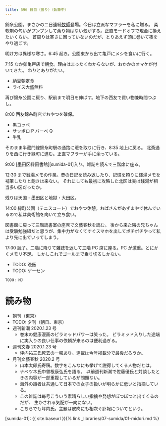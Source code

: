 ```yaml
---
title: 596 日目（曇り）（執筆中）
---
```


錦糸公園。まさかの二日連続[牧師][pastor]登場。今日は立派なマフラーを私に贈る。
柔軟剤の匂いがプンプンして余り物はない気がする。正直モードオフで現金に換えたいくらい。
首周りは寒さに困っていないのだが、とりあえず頭に巻いて夜をやり過ごす。

明け方は異様な寒さ。6:45 起き。公園東から出て亀戸にメシを食いに行く。

7:15 なか卯亀戸店で朝食。理由はまったくわからないが、おかかのオマケが付いてきた。
わりとありがたい。
* 納豆朝定食
* ライス大盛無料

再び錦糸公園に戻り、駅前まで明日を伸ばす。地下の西友で買い物兼時間つぶし。

8:00 西友錦糸町店でおやつを確保。
* 黒コッペ
* サッポロ P バーベ Q
* 牛乳

そのまま半蔵門線錦糸町駅の通路に暖を取りに行き、8:35 地上に戻る。
北斎通りを西に行き緑町に進む。正直マフラーが手に余っている。

9:00 [墨田区緑図書館][sumida-01]入り。雑誌を読んで三階席に座る。

12:30 まで銭湯メモの作業。昔の日記を読み返したり、記憶を頼りに銭湯メモを補筆したりと飽きは来ない。
それにしても最初に攻略した北区は実は銭湯が相当多い区だったか。

残りは天国・墨田区と地獄・大田区。

14:00 緑町公園（テニスコート）でおやつ休憩。おばさんがあずまやで休んでいるので私は美術館を向いて立ち食い。

図書館に戻って三階読書室の座席で文藝春秋を読む。
後から来た隣の兄ちゃんは受験勉強組だと思うが、集中力がなくてすぐスマホを出してポチポチやって私より先に出ていってしまう。

17:00 読了。二階に降りて雑誌を返して三階 PC 席に座る。PC が激重。とにかくメモリ不足。
しかしこれでゴールまで乗り切るしかない。

* TODO: 晩飯
* TODO: ゲーセン

```text
TODO: MJ
```

# 読み物

* 朝刊（東京）
* TODO: 夕刊（朝日、東京）
* 週刊新潮 2020.1.23 号
  * 巻末の健康漫画のピラミッドパワーは笑った。
    ピラミッド入りした途端に実入りの良い仕事の依頼が来るのは便利過ぎる。
* 週刊文春 2020.1.23 号
  * 坪内祐三氏死去の一報あり。連載は今号掲載分で最後だろうか。
* 月刊文藝春秋 2020.2 号
  * 山本太郎氏寄稿。数字をこんなにも挙げて説得してくる人物だとは。
  * ナベツネ氏中曽根康弘氏を語る。
    以前週刊新潮で佐藤優氏と対談したときの内容が一部重複しているが問題ない。
  * 海外の識者は共通して日本での女子の扱いが明らかに低いと指摘している。
  * この雑誌は毎号こういう素晴らしい指摘や発想がぽつぽつと出てくるのだが、
    生かされる気配が一向にない。
  * こちらでも坪内氏。主題は皮肉にも相次ぐ訃報についてという。

[pastor]: http://www.emcworld.tv/
[sumida-01]: {{ site.baseurl }}{% link _libraries/07-sumida/01-midori.md %}
